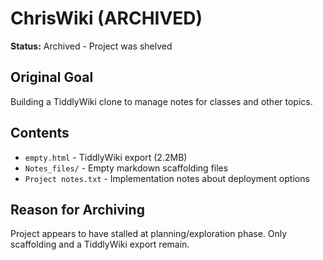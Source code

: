 # ChrisWiki (ARCHIVED)

**Status:** Archived - Project was shelved

## Original Goal
Building a TiddlyWiki clone to manage notes for classes and other topics.

## Contents
- `empty.html` - TiddlyWiki export (2.2MB)
- `Notes_files/` - Empty markdown scaffolding files
- `Project notes.txt` - Implementation notes about deployment options

## Reason for Archiving
Project appears to have stalled at planning/exploration phase. Only scaffolding and a TiddlyWiki export remain.
